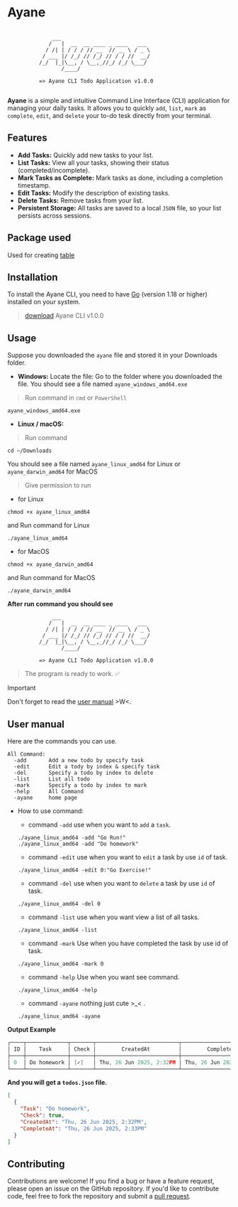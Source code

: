 # Ayane

```
          
              ___                            
             /   |  __  __ ____ _ ____   ___ 
            / /| | / / / // __  // __ \ / _ \
           / ___ |/ /_/ // /_/ // / / //  __/
          /_/  |_|\__, / \__,_//_/ /_/ \___/ 
                 /____/                      
          
          => Ayane CLI Todo Application v1.0.0 


```

**Ayane** is a simple and intuitive Command Line Interface (CLI) application for managing your daily tasks. It allows you to quickly `add`, `list`, `mark` as `complete`, `edit`, and `delete` your to-do tesk directly from your terminal.

## Features
- **Add Tasks:** Quickly add new tasks to your list.
- **List Tasks:** View all your tasks, showing their status (completed/incomplete).
- **Mark Tasks as Complete:** Mark tasks as done, including a completion timestamp.
- **Edit Tasks:** Modify the description of existing tasks.
- **Delete Tasks:** Remove tasks from your list.
- **Persistent Storage:** All tasks are saved to a local `JSON` file, so your list persists across sessions.
## Package used
Used for creating [table](https://github.com/aquasecurity/table)
## Installation
To install the Ayane CLI, you need to have [Go](https://go.dev/doc/install) (version 1.18 or higher) installed on your system. 
> [download](https://github.com/Arismonx/ayane/releases/tag/v1.0.0) Ayane CLI v1.0.0

## Usage
Suppose you downloaded the `ayane` file and stored it in your Downloads folder.

- **Windows:**
Locate the file: Go to the folder where you downloaded the file. You should see a file named `ayane_windows_amd64.exe`

>Run command in `cmd` or `PowerShell`
```
ayane_windows_amd64.exe
```

- **Linux / macOS:**
>Run command
```
cd ~/Downloads
```
You should see a file named `ayane_linux_amd64` for Linux or `ayane_darwin_amd64` for MacOS

>Give permission to run
 - for Linux
```
chmod +x ayane_linux_amd64
```
and Run command for Linux
```
./ayane_linux_amd64
```
- for MacOS
```
chmod +x ayane_darwin_amd64
```
and Run command for MacOS
```
./ayane_darwin_amd64
```
 **After run command you should see**
```
              ___                            
             /   |  __  __ ____ _ ____   ___ 
            / /| | / / / // __  // __ \ / _ \
           / ___ |/ /_/ // /_/ // / / //  __/
          /_/  |_|\__, / \__,_//_/ /_/ \___/ 
                 /____/                      
          
          => Ayane CLI Todo Application v1.0.0 
```
> The program is ready to work. :white_check_mark:

> [!IMPORTANT]
> Don't forget to read the [user manual](https://github.com/Arismonx/ayane/tree/main?tab=readme-ov-file#user-manual)  >W<.

## User manual
Here are the commands you can use.
```
All Command: 
  -add       Add a new todo by specify task
  -edit      Edit a tody by index & specify task
  -del       Specify a todo by index to delete
  -list      List all todo
  -mark      Specify a todo by index to mark
  -help      All Command
  -ayane     home page
```
- How to use command:
  
  - command `-add` use when you want to `add` a `task`.
    
  ```
  ./ayane_linux_amd64 -add "Go Run!"
  ./ayane_linux_amd64 -add "Do homework"
  ```
  
  - command `-edit` use when you want to `edit` a task by use `id` of task.


  ```
  ./ayane_linux_amd64 -edit 0:"Go Exercise!"
  ```


  - command `-del` use when you want to `delete` a task by use `id` of task.
         
  ```
  ./ayane_linux_amd64 -del 0
  ```
  
  - command `-list` use when you want view a list of all tasks.


  ```
  ./ayane_linux_amd64 -list
  ```

  - command `-mark` Use when you have completed the task by use id of task.

  ```
  ./ayane_linux_amd64 -mark 0
  ```

  - command `-help` Use when you want see command.

  ```
  ./ayane_linux_amd64 -help
  ```

  - command `-ayane` nothing just cute >_< .
  ```
  ./ayane_linux_amd64 -ayane
  ```

**Output Example**
```go
┌────┬─────────────┬───────┬──────────────────────────┬──────────────────────────┐
│ ID │    Task     │ Check │        CreatedAt         │        CompleteAt        │
├────┼─────────────┼───────┼──────────────────────────┼──────────────────────────┤
│ 0  │ Do homework │ [✓]   │ Thu, 26 Jun 2025, 2:32PM │ Thu, 26 Jun 2025, 2:33PM │
└────┴─────────────┴───────┴──────────────────────────┴──────────────────────────┘
```
**And you will get a `todos.json` file.**
```json
[
  {
    "Task": "Do homework",
    "Check": true,
    "CreatedAt": "Thu, 26 Jun 2025, 2:32PM",
    "CompleteAt": "Thu, 26 Jun 2025, 2:33PM"
  }
]
```
## Contributing
Contributions are welcome! If you find a bug or have a feature request, please open an issue on the GitHub repository. If you'd like to contribute code, feel free to fork the repository and submit a [pull request](https://github.com/Arismonx/ayane/pulls).
  

  
